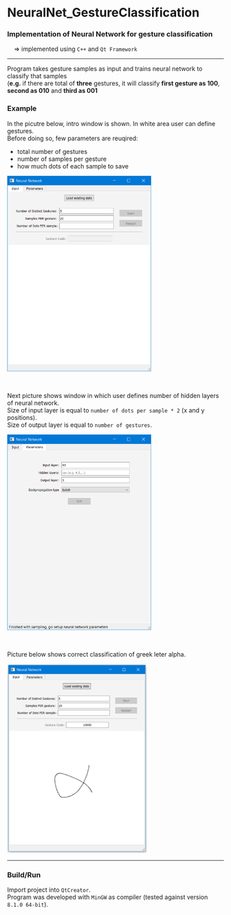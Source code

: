 # NeuralNet_GestureClassification
### Implementation of Neural Network for gesture classification
&nbsp;&nbsp;&nbsp;&nbsp;=> implemented using ```C++``` and ```Qt Framework```

<hr/>

Program takes gesture samples as input and trains neural network to classify that samples<br/>
(**e.g.** if there are total of **three** gestures, it will classify **first gesture as 100**, **second as 010** and **third as 001**

### Example
In the picutre below, intro window is shown. In white area user can define gestures.<br/>
Before doing so, few parameters are reuqired: 
- total number of gestures
- number of samples per gesture
- how much dots of each sample to save <br/>

<img
  src="images/intro_window.PNG" alt="Intro Window"
  width=335
  raw=true
/>

<br/>

Next picture shows window in which user defines number of hidden layers of neural network.<br/>
Size of input layer is equal to ```number of dots per sample * 2``` (x and y positions).<br/>
Size of output layer is equal to ```number of gestures```.<br/>

<img
  src="images/parameters_window.PNG" alt="Neural Network paramters"
  width=335
  raw=true
/>

<br/>

Picture below shows correct classification of greek leter alpha.<br/>

<img
  src="images/classification_exampleA.png" alt="Greek letter alpha classification"
  width=325
  raw=true
/>
<br/>

<hr/>

### Build/Run
Import project into ```QtCreator```.<br/>
Program was developed with ```MinGW``` as compiler (tested against version ```8.1.0 64-bit```).
